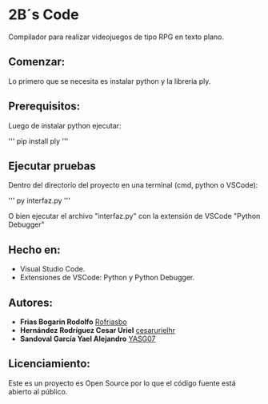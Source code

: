 # 2B´s Code

Compilador para realizar videojuegos de tipo RPG en texto plano.

## Comenzar:

Lo primero que se necesita es instalar python y la libreria ply.

## Prerequisitos:

Luego de instalar python ejecutar:

'''
pip install ply
'''

## Ejecutar pruebas

Dentro del directorio del proyecto en una terminal (cmd, python o VSCode):

'''
py interfaz.py
'''

O bien ejecutar el archivo "interfaz.py" con la extensión de VSCode "Python Debugger"

## Hecho en:

* Visual Studio Code.
* Extensiones de VSCode: Python y Python Debugger.

## Autores:

* **Frias Bogarin Rodolfo** [Rofriasbo](https://github.com/Rofriasbo)
* **Hernández Rodríguez Cesar Uriel** [cesarurielhr](https://github.com/cesarurielhr)
* **Sandoval García Yael Alejandro** [YASG07](https://github.com/YASG07)

## Licenciamiento:

Este es un proyecto es Open Source por lo que el código fuente está abierto al público.